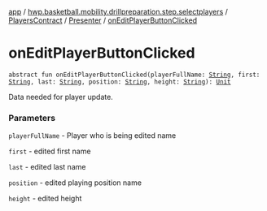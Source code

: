 [app](../../../index.md) / [hwp.basketball.mobility.drillpreparation.step.selectplayers](../../index.md) / [PlayersContract](../index.md) / [Presenter](index.md) / [onEditPlayerButtonClicked](.)

# onEditPlayerButtonClicked

`abstract fun onEditPlayerButtonClicked(playerFullName: `[`String`](https://kotlinlang.org/api/latest/jvm/stdlib/kotlin/-string/index.html)`, first: `[`String`](https://kotlinlang.org/api/latest/jvm/stdlib/kotlin/-string/index.html)`, last: `[`String`](https://kotlinlang.org/api/latest/jvm/stdlib/kotlin/-string/index.html)`, position: `[`String`](https://kotlinlang.org/api/latest/jvm/stdlib/kotlin/-string/index.html)`, height: `[`String`](https://kotlinlang.org/api/latest/jvm/stdlib/kotlin/-string/index.html)`): `[`Unit`](https://kotlinlang.org/api/latest/jvm/stdlib/kotlin/-unit/index.html)

Data needed for player update.

### Parameters

`playerFullName` - Player who is being edited name

`first` - edited first name

`last` - edited last name

`position` - edited playing position name

`height` - edited height